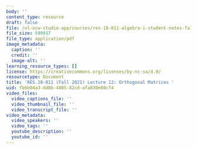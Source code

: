 ```yaml
---
body: ''
content_type: resource
draft: false
file: /ol-ocw-studio-app/courses/res-18-011-algebra-i-student-notes-fall-2021/mit18_701f21_lec12.pdf
file_size: 599917
file_type: application/pdf
image_metadata:
  caption: ''
  credit: ''
  image-alt: ''
learning_resource_types: []
license: https://creativecommons.org/licenses/by-nc-sa/4.0/
resourcetype: Document
title: 'RES.18-011 (Fall 2021) Lecture 12: Orthogonal Matrices '
uid: fb6b04a3-dd0b-4805-82cd-afa830e08cf4
video_files:
  video_captions_file: ''
  video_thumbnail_file: ''
  video_transcript_file: ''
video_metadata:
  video_speakers: ''
  video_tags: ''
  youtube_description: ''
  youtube_id: ''
---
```

